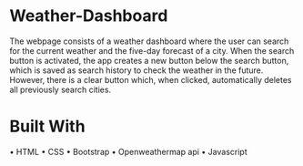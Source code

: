 # Weather-Dashboard

The webpage consists of a weather dashboard where the user can search for the current weather and the five-day forecast of a city. When the search button is activated, the app creates a new button below the search button, which is saved as search history to check the weather in the future. However, there is a clear button which, when clicked, automatically deletes all previously search cities.

# Built With

•    HTML
•    CSS 
•    Bootstrap
•    Openweathermap api
•    Javascript

